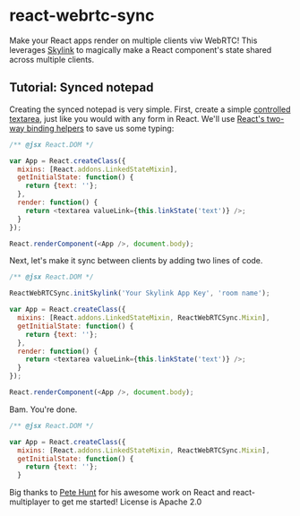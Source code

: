 # react-webrtc-sync

Make your React apps render on multiple clients viw WebRTC! This leverages [Skylink](http://skylink.io) to magically make a React component's state shared across multiple clients.

## Tutorial: Synced notepad

Creating the synced notepad is very simple. First, create a simple [controlled textarea](http://facebook.github.io/react/docs/forms.html), just like you would with any form in React. We'll use [React's two-way binding helpers](http://facebook.github.io/react/docs/two-way-binding-helpers.html) to save us some typing:

```javascript
/** @jsx React.DOM */

var App = React.createClass({
  mixins: [React.addons.LinkedStateMixin],
  getInitialState: function() {
    return {text: ''};
  },
  render: function() {
    return <textarea valueLink={this.linkState('text')} />;
  }
});

React.renderComponent(<App />, document.body);
```

Next, let's make it sync between clients by adding two lines of code.

```javascript
/** @jsx React.DOM */

ReactWebRTCSync.initSkylink('Your Skylink App Key', 'room name');

var App = React.createClass({
  mixins: [React.addons.LinkedStateMixin, ReactWebRTCSync.Mixin],
  getInitialState: function() {
    return {text: ''};
  },
  render: function() {
    return <textarea valueLink={this.linkState('text')} />;
  }
});

React.renderComponent(<App />, document.body);
```

Bam. You're done.


```javascript
/** @jsx React.DOM */

var App = React.createClass({
  mixins: [React.addons.LinkedStateMixin, ReactWebRTCSync.Mixin],
  getInitialState: function() {
    return {text: ''};
  }
```

Big thanks to [Pete Hunt](https://github.com/petehunt/react-multiplayer) for his awesome work on React and react-multiplayer to get me started!
License is Apache 2.0
